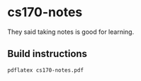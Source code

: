 # cs170-notes
They said taking notes is good for learning.

## Build instructions

    pdflatex cs170-notes.pdf
